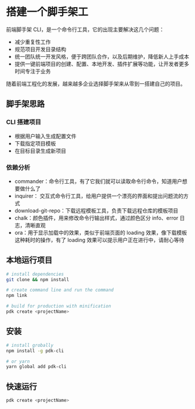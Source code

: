 # 搭建一个脚手架工

前端脚手架 CLI，是一个命令行工具，它的出现主要解决这几个问题：

- 减少重复性工作
- 规范项目开发目录结构
- 统一团队统一开发风格，便于跨团队合作，以及后期维护，降低新人上手成本
- 提供一键前端项目的创建、配置、本地开发、插件扩展等功能，让开发者更多时间专注于业务

随着前端工程化的发展，越来越多企业选择脚手架来从零到一搭建自己的项目。

## 脚手架思路

### CLI 搭建项目

- 根据用户输入生成配置文件
- 下载指定项目模板
- 在目标目录生成新项目

### 依赖分析

- commander：命令行工具，有了它我们就可以读取命令行命令，知道用户想要做什么了
- inquirer： 交互式命令行工具，给用户提供一个漂亮的界面和提出问题流的方式
- download-git-repo：下载远程模板工具，负责下载远程仓库的模板项目
- chalk：颜色插件，用来修改命令行输出样式，通过颜色区分 info、error 日志，清晰直观
- ora：用于显示加载中的效果，类似于前端页面的 loading 效果，像下载模板这种耗时的操作，有了 loading 效果可以提示用户正在进行中，请耐心等待

## 本地运行项目

```bash
# install dependencies
git clone && npm install

# create command line and run the command
npm link

# build for production with minification
pdk create <projectName>
```

## 安装
```bash
# install grobally
npm install -g pdk-cli

# or yarn
yarn global add pdk-cli
```

## 快速运行
```bash
pdk create <projectName>
```